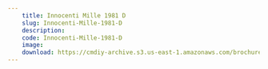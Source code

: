 ```yaml
---
    title: Innocenti Mille 1981 D
    slug: Innocenti-Mille-1981-D
    description:
    code: Innocenti-Mille-1981-D
    image:
    download: https://cmdiy-archive.s3.us-east-1.amazonaws.com/brochures/documents/Innocenti+Mille+1981+D.pdf
---
```

<!-- Content of the page -->

##
        